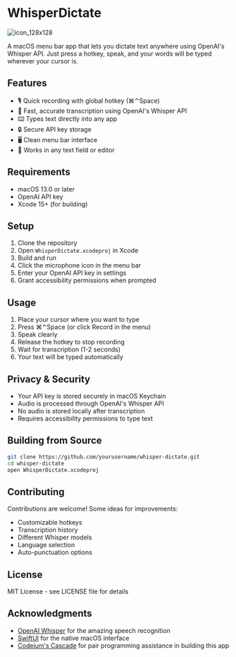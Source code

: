 # WhisperDictate

![icon_128x128](https://github.com/user-attachments/assets/11507585-5073-46ee-bf56-21992e954110)

A macOS menu bar app that lets you dictate text anywhere using OpenAI's Whisper API. Just press a hotkey, speak, and your words will be typed wherever your cursor is.

## Features

- 🎙️ Quick recording with global hotkey (⌘⌃Space)
- 🤖 Fast, accurate transcription using OpenAI's Whisper API
- ⌨️ Types text directly into any app
- 🔒 Secure API key storage
- 🖥️ Clean menu bar interface
- 📝 Works in any text field or editor

## Requirements

- macOS 13.0 or later
- OpenAI API key
- Xcode 15+ (for building)

## Setup

1. Clone the repository
2. Open `WhisperDictate.xcodeproj` in Xcode
3. Build and run
4. Click the microphone icon in the menu bar
5. Enter your OpenAI API key in settings
6. Grant accessibility permissions when prompted

## Usage

1. Place your cursor where you want to type
2. Press ⌘⌃Space (or click Record in the menu)
3. Speak clearly
4. Release the hotkey to stop recording
5. Wait for transcription (1-2 seconds)
6. Your text will be typed automatically

## Privacy & Security

- Your API key is stored securely in macOS Keychain
- Audio is processed through OpenAI's Whisper API
- No audio is stored locally after transcription
- Requires accessibility permissions to type text

## Building from Source

```bash
git clone https://github.com/yourusername/whisper-dictate.git
cd whisper-dictate
open WhisperDictate.xcodeproj
```

## Contributing

Contributions are welcome! Some ideas for improvements:

- Customizable hotkeys
- Transcription history
- Different Whisper models
- Language selection
- Auto-punctuation options

## License

MIT License - see LICENSE file for details

## Acknowledgments

- [OpenAI Whisper](https://openai.com/research/whisper) for the amazing speech recognition
- [SwiftUI](https://developer.apple.com/xcode/swiftui/) for the native macOS interface
- [Codeium's Cascade](https://codeium.com) for pair programming assistance in building this app
